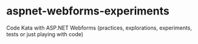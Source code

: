 # aspnet-webforms-experiments
Code Kata with ASP.NET Webforms (practices, explorations, experiments, tests or just playing with code)
